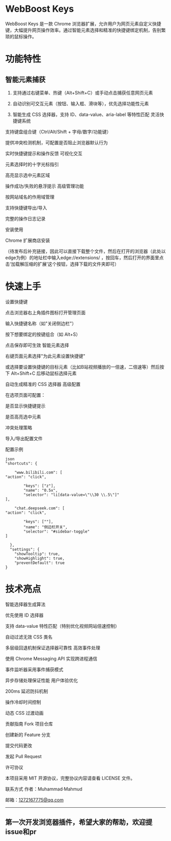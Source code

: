 

# WebBoost Keys

WebBoost Keys 是一款 Chrome 浏览器扩展，允许用户为网页元素自定义快捷键，大幅提升网页操作效率。通过智能元素选择和精准的快捷键绑定机制，告别繁琐的鼠标操作。

# 功能特性
## 智能元素捕获

1. 支持通过右键菜单、热键（Alt+Shift+C）或手动点击捕获任意网页元素

2. 自动识别可交互元素（按钮、输入框、滑块等），优先选择功能性元素

3. 智能生成 CSS 选择器，支持 ID、data-value、aria-label 等特性匹配
灵活快捷键系统

支持键盘组合键（Ctrl/Alt/Shift + 字母/数字/功能键）

提供冲突检测机制，可配置是否阻止浏览器默认行为

实时快捷键提示和操作反馈
可视化交互

元素选择时的十字光标指引

高亮显示选中元素区域

操作成功/失败的悬浮提示
高级管理功能

按网站域名的作用域管理

支持快捷键导出/导入

完整的操作日志记录

安装使用

Chrome 扩展商店安装

（待发布后补充链接，因此可以直接下载整个文件，然后在打开的浏览器（此处以edge为例）的地址栏中输入edge://extensions/  ，按回车，然后打开的界面里点击‘加载解压缩的扩展’这个按钮，选择下载的文件夹即可）



# 快速上手
设置快捷键

点击浏览器右上角插件图标打开管理页面

输入快捷键名称（如"关闭侧边栏"）

按下想要绑定的按键组合（如 Alt+S）

点击保存即可生效
智能元素选择

右键页面元素选择"为此元素设置快捷键"

或选择要设置快捷键的目标元素（比如B站视频播放的一倍速，二倍速等）然后按下 Alt+Shift+C 后移动鼠标选择元素

自动生成精准的 CSS 选择器
高级配置

在选项页面可配置：

是否显示快捷键提示

是否高亮选中元素

冲突处理策略

导入/导出配置文件

配置示例
```
json
"shortcuts": {

    "www.bilibili.com": [
"action": "click",

        "keys": ["z"],
        "name": "0.5x",
        "selector": "li[data-value=\"\\30 \\.5\"]"
],

    "chat.deepseek.com": [
"action": "click",

        "keys": [""],
        "name": "侧边栏开关",
        "selector": "#sidebar-toggle"
]

  },
  "settings": {
    "showTooltip": true,
    "showHighlight": true,
    "preventDefault": true
}

```

# 技术亮点
智能选择器生成算法

优先使用 ID 选择器

支持 data-value 特性匹配（特别优化视频网站倍速控制）

自动过滤无效 CSS 类名

多层级回退机制保证选择器可靠性
高效事件处理

使用 Chrome Messaging API 实现跨进程通信

事件监听器采用事件捕获模式

异步存储处理保证性能
用户体验优化

200ms 延迟防抖机制

操作冷却时间控制

动态 CSS 过渡动画

贡献指南
Fork 项目仓库

创建新的 Feature 分支

提交代码更改

发起 Pull Request

许可协议

本项目采用 MIT 开源协议，完整协议内容请查看 LICENSE 文件。

联系方式
作者：Muhammad·Mahmud

邮箱：1272167775@qq.com

---
## 第一次开发浏览器插件，希望大家的帮助，欢迎提issue和pr

